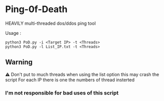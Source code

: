 # Ping-0f-Death
HEAVILY multi-threaded dos/ddos ping tool


Usage : 
```shell
python3 PoD.py -i <Target IP> -t <Threads>
python3 PoD.py -l List_IP.txt -t <Threads>
```

## Warning

⚠ Don't put to much threads when using the list option this may crash the script
          For each IP there is one the numbers of thread insterted


### I'm not responsible for bad uses of this script
